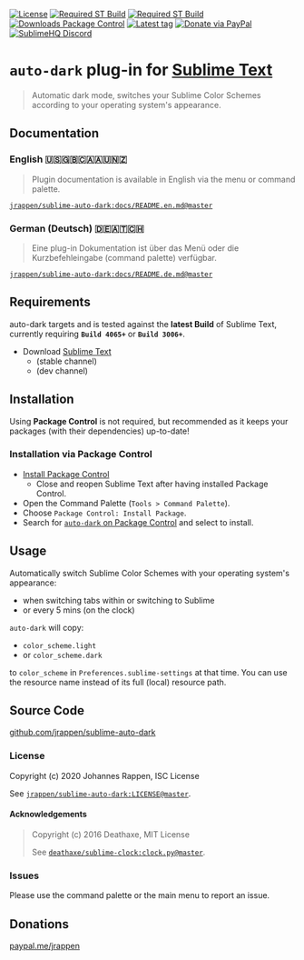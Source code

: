 [![License](https://img.shields.io/github/license/jrappen/sublime-auto-dark.svg?style=flat-square)](https://github.com/jrappen/sublime-auto-dark/blob/master/LICENSE)
[![Required ST Build](https://img.shields.io/badge/ST-Build%204065+-orange.svg?style=flat-square&logo=sublime-text)](https://www.sublimetext.com)
[![Required ST Build](https://img.shields.io/badge/ST-Build%203006+-orange.svg?style=flat-square&logo=sublime-text)](https://www.sublimetext.com)
[![Downloads Package Control](https://img.shields.io/packagecontrol/dt/auto-dark.svg?style=flat-square)](https://packagecontrol.io/packages/auto-dark)
[![Latest tag](https://img.shields.io/github/tag/jrappen/sublime-auto-dark.svg?style=flat-square&logo=github)](https://github.com/jrappen/sublime-auto-dark/tags)
[![Donate via PayPal](https://img.shields.io/badge/paypal.me-jrappen-009cde.svg?style=flat-square&logo=paypal)](https://www.paypal.me/jrappen)
[![SublimeHQ Discord](https://img.shields.io/discord/280102180189634562?label=SublimeHQ%20Discord&logo=discord&style=flat-square)](https://discord.gg/D43Pecu)

# `auto-dark` plug-in for [Sublime Text](https://www.sublimetext.com)

> Automatic dark mode, switches your Sublime Color Schemes according to your operating system's appearance.

## Documentation

### English 🇺🇸🇬🇧🇨🇦🇦🇺🇳🇿

> Plugin documentation is available in English via the menu or command palette.

[`jrappen/sublime-auto-dark:docs/README.en.md@master`](https://github.com/jrappen/sublime-auto-dark/blob/master/docs/README.en.md)

### German (Deutsch) 🇩🇪🇦🇹🇨🇭

> Eine plug-in Dokumentation ist über das Menü oder die Kurzbefehleingabe (command palette) verfügbar.

[`jrappen/sublime-auto-dark:docs/README.de.md@master`](https://github.com/jrappen/sublime-auto-dark/blob/master/docs/README.de.md)

## Requirements

auto-dark targets and is tested against the **latest Build** of Sublime Text, currently requiring **`Build 4065+`** or **`Build 3006+`**.

* Download [Sublime Text](https://www.sublimetext.com)
    * (stable channel)
    * (dev channel)

## Installation

Using **Package Control** is not required, but recommended as it keeps your packages (with their dependencies) up-to-date!

### Installation via Package Control

* [Install Package Control](https://packagecontrol.io/installation)
    * Close and reopen Sublime Text after having installed Package Control.
* Open the Command Palette (`Tools > Command Palette`).
* Choose `Package Control: Install Package`.
* Search for [`auto-dark` on Package Control](https://packagecontrol.io/packages/auto-dark) and select to install.

## Usage

Automatically switch Sublime Color Schemes with your operating system's appearance:

* when switching tabs within or switching to Sublime
* or every 5 mins (on the clock)

`auto-dark` will copy:

* `color_scheme.light`
* or `color_scheme.dark`

to `color_scheme` in `Preferences.sublime-settings` at that time.
You can use the resource name instead of its full (local) resource path.

## Source Code

[github.com/jrappen/sublime-auto-dark](https://www.github.com/jrappen/sublime-auto-dark)

### License

Copyright (c) 2020 Johannes Rappen, ISC License

See [`jrappen/sublime-auto-dark:LICENSE@master`](https://github.com/jrappen/sublime-auto-dark/blob/master/LICENSE).

#### Acknowledgements

> Copyright (c) 2016 Deathaxe, MIT License
>
> See [`deathaxe/sublime-clock:clock.py@master`](https://github.com/deathaxe/sublime-clock/blob/master/clock.py).

### Issues

Please use the command palette or the main menu to report an issue.

## Donations

[paypal.me/jrappen](https://www.paypal.me/jrappen)
